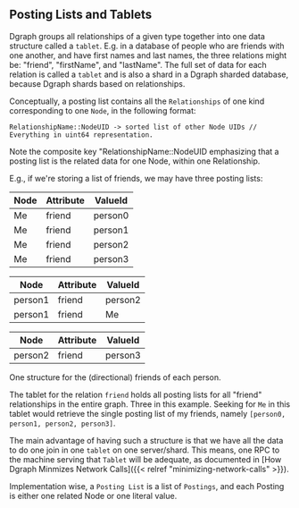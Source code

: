 ## Posting Lists and Tablets
Dgraph groups all relationships of a given type together into one data structure called a `tablet`. E.g. in a database of people who are friends with one another, and have first names and last names, the three relations might be: "friend", "firstName", and "lastName". The full set of data for each relation is called a `tablet` and is also a shard in a Dgraph sharded database, because Dgraph shards based on relationships.

Conceptually, a posting list contains all the `Relationships` of one kind corresponding to one `Node`, in the following format:

```
RelationshipName::NodeUID -> sorted list of other Node UIDs // Everything in uint64 representation.
```
Note the composite key "RelationshipName::NodeUID emphasizing that a posting list is the related data for one Node, within one Relationship.

E.g., if we're storing a list of friends, we may have three posting lists:

Node  | Attribute| ValueId
------- |----------|--------
Me      | friend   | person0
Me      | friend   | person1
Me      | friend   | person2
Me      | friend   | person3

Node  | Attribute| ValueId
------- |----------|--------
person1 | friend   | person2
person1 | friend   | Me

Node  | Attribute| ValueId
------- |----------|--------
person2 | friend   | person3

One structure for the (directional) friends of each person.

The tablet for the relation `friend` holds all posting lists for all "friend" relationships in the entire graph. Three in this example. Seeking for `Me` in this tablet would retrieve the single posting list of my friends, namely `[person0, person1, person2, person3]`.

The main advantage of having such a structure is that we have all the data to do one join in one
`tablet` on one server/shard. This means, one RPC to
the machine serving that `Tablet` will be adequate, as documented in [How Dgraph Minmizes Network Calls]({{< relref "minimizing-network-calls" >}}).

Implementation wise, a `Posting List` is a list of `Postings`, and each Posting is either one related Node or one literal value. 

